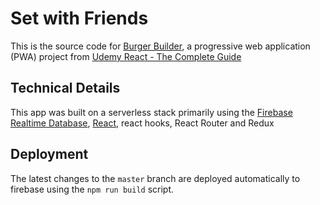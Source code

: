 # Set with Friends

This is the source code for [Burger Builder](https://react-burger-project-1767f.web.app/), a
progressive web application (PWA) project from [Udemy React - The Complete Guide](https://www.udemy.com/course/react-the-complete-guide-incl-redux/)

## Technical Details

This app was built on a serverless stack primarily using the
[Firebase Realtime Database](https://firebase.google.com/docs/database),
[React](https://reactjs.org/), react hooks, React Router and Redux

## Deployment

The latest changes to the `master` branch are deployed automatically to firebase
using the `npm run build` script.
